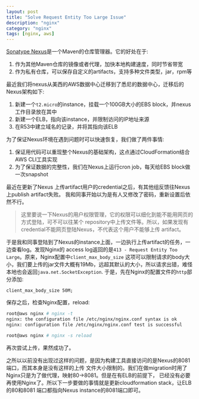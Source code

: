 ```yaml
---
layout: post
title: "Solve Request Entity Too Large Issue"
description: "nginx"
category: "nginx"
tags: [nginx, aws]
---
```


[Sonatype Nexus](http://www.sonatype.org/)是一个Maven的仓库管理器。它的好处在于:

1. 作为其他Maven仓库的镜像或者代理，加快本地构建速度，同时节省带宽
2. 作为私有仓库，可以保存自定义的artifacts，支持多种文件类型，jar，rpm等

最近我们将nexus从美西的AWS数据中心迁移到了悉尼的数据中心，迁移后的Nexus架构如下:

1. 新建一个`t2.micro`的instance，挂载一个100GB大小的EBS block，并nexus工作目录放在其中
2. 新建一个ELB，指向该instance，并限制访问的IP地址来源
3. 在R53中建立域名的记录，并将其指向该ELB

为了保证Nexus环境在遇到问题时可以快速恢复，我们做了两件事情:

1. 保证用代码可以重现整个Nexus的基础架构，这点通过CloudFormation结合AWS CLI工具实现
2. 为了保证数据的完整性，我们在Nexus上运行cron job，每天给EBS block做一次snapshot

最近在更新了Nexus 上传artifact用户的credential之后，有其他组反馈往Nexus上publish artifact失败。
我和同事开始以为是有人又修改了密码，重新设置后依然不行。
>这里要说一下Nexus的用户权限管理，它的权限可以细化到能不能用网页的方式登陆，可不可以往某个
>repository中上传文件等。所以，如果发现有credential不能网页登陆Nexus，不代表这个用户不能够上传
>artifact。

于是我和同事登陆到了Nexus的instance上面，一边执行上传artifact的任务，一边查看log。发现Nginx的
access log返回的是`413 - Request Entity Too Large`。原来，Nginx配置中`client_max_body_size`
这项可以限制请求的body大小，我们要上传的jar文件大概有19Mb，远超其默认的大小，所以请求出错，难怪本地也会返回`java.net.SocketException`.
于是，先在Nginx的配置文件的`http`部分添加:

``` nginx
client_max_body_size 50M;
```
保存之后，检查Nginx配置，reload:

``` bash
root@aws nginx # nginx -t
nginx: the configuration file /etc/nginx/nginx.conf syntax is ok
nginx: configuration file /etc/nginx/nginx.conf test is successful

root@aws nginx # nginx -s reload
```
再次尝试上传，果然成功了。

之所以以前没有出现过这样的问题，是因为构建工具直接访问的是Nexus的8081端口，而其本身是没有这样的上传
文件大小限制的。我们在做migration时用了Nginx只是为了做代理，映射80->8081。但是在有ELB的前提下，
已经没有必要再使用Nginx了。所以下一步要做的事情就是更新cloudformation stack，让ELB的80和8081
端口都指向Nexus instance的8081端口即可。
